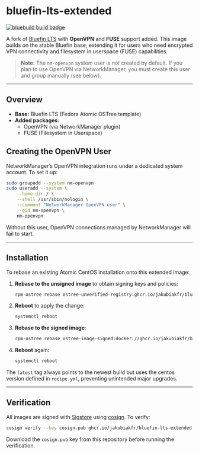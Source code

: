 # bluefin-lts-extended
[![bluebuild build badge](https://github.com/jakubiakfr/bluefin-lts-extended/actions/workflows/build.yml/badge.svg)](https://github.com/jakubiakfr/bluefin-lts-extended/actions/workflows/build.yml)

A fork of [Bluefin LTS](https://github.com/jakubiakfr/bluefin-lts) with **OpenVPN** and **FUSE** support added. This image builds on the stable Bluefin base, extending it for users who need encrypted VPN connectivity and filesystem in userspace (FUSE) capabilities.

> **Note:** The `nm-openvpn` system user is _not_ created by default. If you plan to use OpenVPN via NetworkManager, you must create this user and group manually (see below).

---

## Overview

- **Base:** Bluefin LTS (Fedora Atomic OSTree template)
- **Added packages:**
  - OpenVPN (via NetworkManager plugin)
  - FUSE (Filesystem in Userspace)

## Creating the OpenVPN User

NetworkManager’s OpenVPN integration runs under a dedicated system account. To set it up:

```bash
sudo groupadd --system nm-openvpn
sudo useradd --system \
    --home-dir / \
    --shell /usr/sbin/nologin \
    --comment "NetworkManager OpenVPN user" \
    --gid nm-openvpn \
    nm-openvpn
```

Without this user, OpenVPN connections managed by NetworkManager will fail to start.

---

## Installation

To rebase an existing Atomic CentOS installation onto this extended image:

1. **Rebase to the unsigned image** to obtain signing keys and policies:
   ```bash
   rpm-ostree rebase ostree-unverified-registry:ghcr.io/jakubiakfr/bluefin-lts:latest
   ```
2. **Reboot** to apply the change:
   ```bash
   systemctl reboot
   ```
3. **Rebase to the signed image**:
   ```bash
   rpm-ostree rebase ostree-image-signed:docker://ghcr.io/jakubiakfr/bluefin-lts:latest
   ```
4. **Reboot** again:
   ```bash
   systemctl reboot
   ```

The `latest` tag always points to the newest build but uses the centos version defined in `recipe.yml`, preventing unintended major upgrades.

---

## Verification

All images are signed with [Sigstore](https://www.sigstore.dev/) using [cosign](https://github.com/sigstore/cosign). To verify:

```bash
cosign verify --key cosign.pub ghcr.io/jakubiakfr/bluefin-lts-extended
```

Download the `cosign.pub` key from this repository before running the verification.

